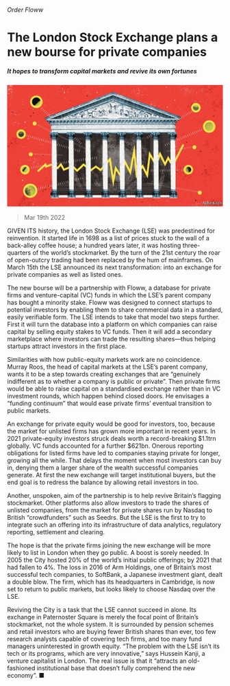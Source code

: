###### Order Floww

# The London Stock Exchange plans a new bourse for private companies 

##### It hopes to transform capital markets and revive its own fortunes 

![image](images/20220319_brd001.jpg) 

> Mar 19th 2022 

GIVEN ITS history, the London Stock Exchange (LSE) was predestined for reinvention. It started life in 1698 as a list of prices stuck to the wall of a back-alley coffee house; a hundred years later, it was hosting three-quarters of the world’s stockmarket. By the turn of the 21st century the roar of open-outcry trading had been replaced by the hum of mainframes. On March 15th the LSE announced its next transformation: into an exchange for private companies as well as listed ones.

The new bourse will be a partnership with Floww, a database for private firms and venture-capital (VC) funds in which the LSE’s parent company has bought a minority stake. Floww was designed to connect startups to potential investors by enabling them to share commercial data in a standard, easily verifiable form. The LSE intends to take that model two steps further. First it will turn the database into a platform on which companies can raise capital by selling equity stakes to VC funds. Then it will add a secondary marketplace where investors can trade the resulting shares—thus helping startups attract investors in the first place.


Similarities with how public-equity markets work are no coincidence. Murray Roos, the head of capital markets at the LSE’s parent company, wants it to be a step towards creating exchanges that are “genuinely indifferent as to whether a company is public or private”. Then private firms would be able to raise capital on a standardised exchange rather than in VC investment rounds, which happen behind closed doors. He envisages a “funding continuum” that would ease private firms’ eventual transition to public markets.

An exchange for private equity would be good for investors, too, because the market for unlisted firms has grown more important in recent years. In 2021 private-equity investors struck deals worth a record-breaking $1.1trn globally. VC funds accounted for a further $621bn. Onerous reporting obligations for listed firms have led to companies staying private for longer, growing all the while. That delays the moment when most investors can buy in, denying them a larger share of the wealth successful companies generate. At first the new exchange will target institutional buyers, but the end goal is to redress the balance by allowing retail investors in too.

Another, unspoken, aim of the partnership is to help revive Britain’s flagging stockmarket. Other platforms also allow investors to trade the shares of unlisted companies, from the market for private shares run by Nasdaq to British “crowdfunders” such as Seedrs. But the LSE is the first to try to integrate such an offering into its infrastructure of data analytics, regulatory reporting, settlement and clearing.

The hope is that the private firms joining the new exchange will be more likely to list in London when they go public. A boost is sorely needed. In 2005 the City hosted 20% of the world’s initial public offerings; by 2021 that had fallen to 4%. The loss in 2016 of Arm Holdings, one of Britain’s most successful tech companies, to SoftBank, a Japanese investment giant, dealt a double blow. The firm, which has its headquarters in Cambridge, is now set to return to public markets, but looks likely to choose Nasdaq over the LSE.

Reviving the City is a task that the LSE cannot succeed in alone. Its exchange in Paternoster Square is merely the focal point of Britain’s stockmarket, not the whole system. It is surrounded by pension schemes and retail investors who are buying fewer British shares than ever, too few research analysts capable of covering tech firms, and too many fund managers uninterested in growth equity. “The problem with the LSE isn’t its tech or its programs, which are very innovative,” says Hussein Kanji, a venture capitalist in London. The real issue is that it “attracts an old-fashioned institutional base that doesn’t fully comprehend the new economy”. ■

